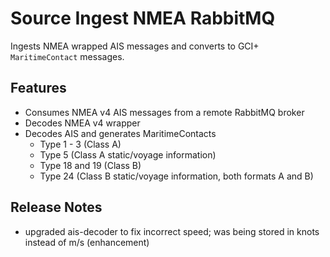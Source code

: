 # Source Ingest NMEA RabbitMQ

Ingests NMEA wrapped AIS messages and converts to GCI+ `MaritimeContact` messages.
 
## Features

- Consumes NMEA v4 AIS messages from a remote RabbitMQ broker
- Decodes NMEA v4 wrapper
- Decodes AIS and generates MaritimeContacts
  - Type 1 - 3 (Class A)
  - Type 5 (Class A static/voyage information)
  - Type 18 and 19 (Class B)
  - Type 24 (Class B static/voyage information, both formats A and B)

## Release Notes

- upgraded ais-decoder to fix incorrect speed; was being stored in knots instead of m/s (enhancement)


 
 
